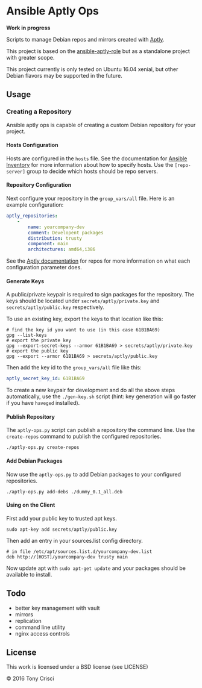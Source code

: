 # Ansible Aptly Ops

**Work in progress**

Scripts to manage Debian repos and mirrors created with [Aptly](https://www.aptly.info/).

This project is based on the [ansible-aptly-role](https://github.com/alexey-sveshnikov/ansible-aptly-role) but as a standalone project with greater scope.

This project currently is only tested on Ubuntu 16.04 xenial, but other Debian flavors may be supported in the future.

## Usage

### Creating a Repository

Ansible aptly ops is capable of creating a custom Debian repository for your project.

#### Hosts Configuration

Hosts are configured in the `hosts` file. See the documentation for [Ansible Inventory](http://docs.ansible.com/ansible/intro_inventory.html) for more information about how to specify hosts. Use the `[repo-server]` group to decide which hosts should be repo servers.

#### Repository Configuration

Next configure your repository in the `group_vars/all` file. Here is an example configuration:

```yaml
aptly_repositories:
    -
        name: yourcompany-dev
        comment: Developent packages
        distribution: trusty
        component: main
        architectures: amd64,i386
```

See the [Aptly documentation](https://www.aptly.info/doc/aptly/repo/create/) for repos for more information on what each configuration parameter does.

#### Generate Keys

A public/private keypair is required to sign packages for the repository. The keys should be located under `secrets/aptly/private.key` and `secrets/aptly/public.key` respectively.

To use an existing key, export the keys to that location like this:

```
# find the key id you want to use (in this case 61B1BA69)
gpg --list-keys
# export the private key
gpg --export-secret-keys --armor 61B1BA69 > secrets/aptly/private.key
# export the public key
gpg --export --armor 61B1BA69 > secrets/aptly/public.key
```

Then add the key id to the `group_vars/all` file like this:

```yaml
aptly_secret_key_id: 61B1BA69
```

To create a new keypair for development and do all the above steps automatically, use the `./gen-key.sh` script (hint: key generation will go faster if you have `haveged` installed).

#### Publish Repository

The `aptly-ops.py` script can publish a repository the command line. Use the `create-repos` command to publish the configured repositories.

```
./aptly-ops.py create-repos
```

#### Add Debian Packages

Now use the `aptly-ops.py` to add Debian packages to your configured repositories.

```
./aptly-ops.py add-debs ./dummy_0.1_all.deb
```


#### Using on the Client

First add your public key to trusted apt keys.

```
sudo apt-key add secrets/aptly/public.key
```

Then add an entry in your sources.list config directory.

```
# in file /etc/apt/sources.list.d/yourcompany-dev.list
deb http://[HOST]/yourcompany-dev trusty main
```

Now update apt with `sudo apt-get update` and your packages should be available to install.

## Todo

* better key management with vault
* mirrors
* replication
* command line utility
* nginx access controls

## License

This work is licensed under a BSD license (see LICENSE)

© 2016 Tony Crisci
